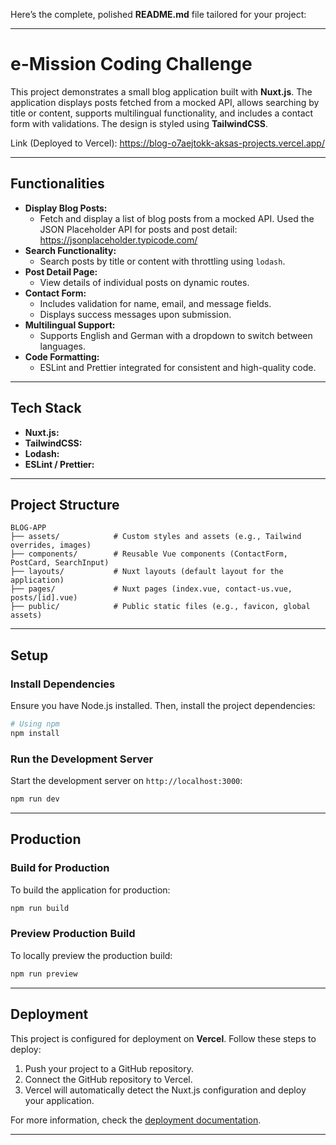 Here’s the complete, polished **README.md** file tailored for your project:

---

# **e-Mission Coding Challenge**

This project demonstrates a small blog application built with **Nuxt.js**. The application displays posts fetched from a mocked API, allows searching by title or content, supports multilingual functionality, and includes a contact form with validations. The design is styled using **TailwindCSS**.

Link (Deployed to Vercel): https://blog-o7aejtokk-aksas-projects.vercel.app/

---

## **Functionalities**

- **Display Blog Posts:**
  - Fetch and display a list of blog posts from a mocked API. Used the JSON Placeholder API for posts and post detail: https://jsonplaceholder.typicode.com/ 
- **Search Functionality:**
  - Search posts by title or content with throttling using `lodash`.
- **Post Detail Page:**
  - View details of individual posts on dynamic routes.
- **Contact Form:**
  - Includes validation for name, email, and message fields.
  - Displays success messages upon submission.
- **Multilingual Support:**
  - Supports English and German with a dropdown to switch between languages.
- **Code Formatting:**
  - ESLint and Prettier integrated for consistent and high-quality code.

---

## **Tech Stack**

- **Nuxt.js:**
- **TailwindCSS:** 
- **Lodash:**
- **ESLint / Prettier:**

---

## **Project Structure**

```
BLOG-APP
├── assets/            # Custom styles and assets (e.g., Tailwind overrides, images)
├── components/        # Reusable Vue components (ContactForm, PostCard, SearchInput)
├── layouts/           # Nuxt layouts (default layout for the application)
├── pages/             # Nuxt pages (index.vue, contact-us.vue, posts/[id].vue)
├── public/            # Public static files (e.g., favicon, global assets)
```

---

## **Setup**

### **Install Dependencies**

Ensure you have Node.js installed. Then, install the project dependencies:

```bash
# Using npm
npm install
```

### **Run the Development Server**

Start the development server on `http://localhost:3000`:

```bash
npm run dev
```

---

## **Production**

### **Build for Production**

To build the application for production:

```bash
npm run build
```

### **Preview Production Build**

To locally preview the production build:

```bash
npm run preview
```

---

## **Deployment**

This project is configured for deployment on **Vercel**. Follow these steps to deploy:

1. Push your project to a GitHub repository.
2. Connect the GitHub repository to Vercel.
3. Vercel will automatically detect the Nuxt.js configuration and deploy your application.

For more information, check the [deployment documentation](https://nuxt.com/docs/getting-started/deployment).

---

